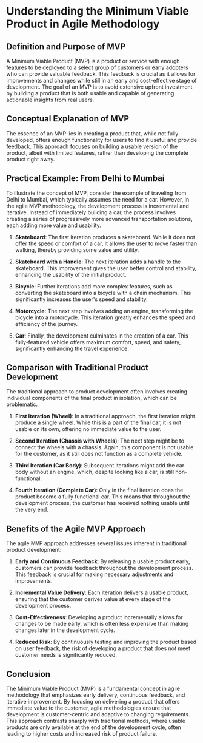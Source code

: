 # Understanding the Minimum Viable Product in Agile Methodology

## Definition and Purpose of MVP

A Minimum Viable Product (MVP) is a product or service with enough features to be deployed to a select group of customers or early adopters who can provide valuable feedback. This feedback is crucial as it allows for improvements and changes while still in an early and cost-effective stage of development. The goal of an MVP is to avoid extensive upfront investment by building a product that is both usable and capable of generating actionable insights from real users.

## Conceptual Explanation of MVP

The essence of an MVP lies in creating a product that, while not fully developed, offers enough functionality for users to find it useful and provide feedback. This approach focuses on building a usable version of the product, albeit with limited features, rather than developing the complete product right away.

## Practical Example: From Delhi to Mumbai

To illustrate the concept of MVP, consider the example of traveling from Delhi to Mumbai, which typically assumes the need for a car. However, in the agile MVP methodology, the development process is incremental and iterative. Instead of immediately building a car, the process involves creating a series of progressively more advanced transportation solutions, each adding more value and usability.

1. **Skateboard**: The first iteration produces a skateboard. While it does not offer the speed or comfort of a car, it allows the user to move faster than walking, thereby providing some value and utility.

2. **Skateboard with a Handle**: The next iteration adds a handle to the skateboard. This improvement gives the user better control and stability, enhancing the usability of the initial product.

3. **Bicycle**: Further iterations add more complex features, such as converting the skateboard into a bicycle with a chain mechanism. This significantly increases the user's speed and stability.

4. **Motorcycle**: The next step involves adding an engine, transforming the bicycle into a motorcycle. This iteration greatly enhances the speed and efficiency of the journey.

5. **Car**: Finally, the development culminates in the creation of a car. This fully-featured vehicle offers maximum comfort, speed, and safety, significantly enhancing the travel experience.

## Comparison with Traditional Product Development

The traditional approach to product development often involves creating individual components of the final product in isolation, which can be problematic.

1. **First Iteration (Wheel)**: In a traditional approach, the first iteration might produce a single wheel. While this is a part of the final car, it is not usable on its own, offering no immediate value to the user.

2. **Second Iteration (Chassis with Wheels)**: The next step might be to connect the wheels with a chassis. Again, this component is not usable for the customer, as it still does not function as a complete vehicle.

3. **Third Iteration (Car Body)**: Subsequent iterations might add the car body without an engine, which, despite looking like a car, is still non-functional.

4. **Fourth Iteration (Complete Car)**: Only in the final iteration does the product become a fully functional car. This means that throughout the development process, the customer has received nothing usable until the very end.

## Benefits of the Agile MVP Approach

The agile MVP approach addresses several issues inherent in traditional product development:

1. **Early and Continuous Feedback**: By releasing a usable product early, customers can provide feedback throughout the development process. This feedback is crucial for making necessary adjustments and improvements.

2. **Incremental Value Delivery**: Each iteration delivers a usable product, ensuring that the customer derives value at every stage of the development process.

3. **Cost-Effectiveness**: Developing a product incrementally allows for changes to be made early, which is often less expensive than making changes later in the development cycle.

4. **Reduced Risk**: By continuously testing and improving the product based on user feedback, the risk of developing a product that does not meet customer needs is significantly reduced.

## Conclusion

The Minimum Viable Product (MVP) is a fundamental concept in agile methodology that emphasizes early delivery, continuous feedback, and iterative improvement. By focusing on delivering a product that offers immediate value to the customer, agile methodologies ensure that development is customer-centric and adaptive to changing requirements. This approach contrasts sharply with traditional methods, where usable products are only available at the end of the development cycle, often leading to higher costs and increased risk of product failure.
